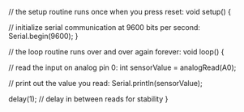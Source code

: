 // the setup routine runs once when you press reset:
void setup() {
  
  // initialize serial communication at 9600 bits per second:
  Serial.begin(9600);
}

// the loop routine runs over and over again forever:
void loop() {
  
  // read the input on analog pin 0:
  int sensorValue = analogRead(A0);
  
  // print out the value you read:
  Serial.println(sensorValue);
  
  delay(1);  // delay in between reads for stability
}
